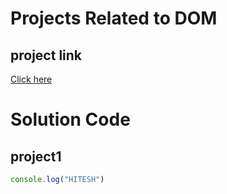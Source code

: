 # Projects Related to DOM

## project link
[Click here](https://stackblitz.com/edit/dom-project-chaiaurcode?file=index.html)

# Solution Code 
## project1
```javascript
console.log("HITESH")
```